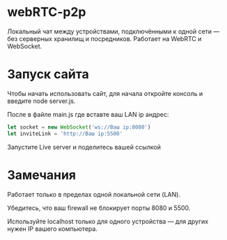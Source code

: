 # webRTC-p2p

Локальный чат между устройствами, подключёнными к одной сети — без серверных хранилищ и посредников. Работает на WebRTC и WebSocket.

# Запуск сайта

Чтобы начать использовать сайт, для начала откройте консоль и введите node server.js.

После в файле main.js где вставте ваш LAN ip андрес:
```js
let socket = new WebSocket('ws://Ваш ip:8080')
let inviteLink = 'http://Ваш ip:5500'
```
Запустите Live server и поделитесь вашей ссылкой

# Замечания
Работает только в пределах одной локальной сети (LAN).

Убедитесь, что ваш firewall не блокирует порты 8080 и 5500.

Используйте localhost только для одного устройства — для других нужен IP вашего компьютера.
